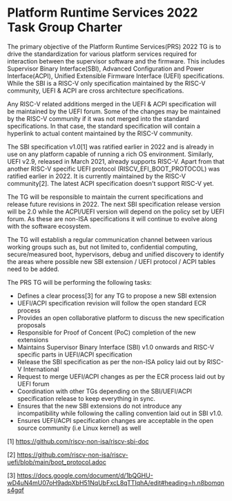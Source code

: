 # Platform Runtime Services 2022 Task Group Charter

The primary objective of the Platform Runtime Services(PRS) 2022 TG is to drive the standardization for various platform services required for interaction between the supervisor software and the firmware. This includes Supervisor Binary Interface(SBI), Advanced Configuration and Power Interface(ACPI), Unified Extensible Firmware Interface (UEFI) specifications. While the SBI is a RISC-V only specification maintained by the RISC-V community, UEFI & ACPI are cross architecture specifications.

Any RISC-V related additions merged in the UEFI & ACPI specification will be maintained by the UEFI forum. Some of the changes may be maintained by the RISC-V community if it was not merged into the standard specifications. In that case, the standard specification will contain a hyperlink to actual content maintained by the RISC-V community.

The SBI specification v1.0[1] was ratified earlier in 2022 and is already in use on any platform capable of running a rich OS environment. Similarly, UEFI v2.9, released in March 2021, already supports RISC-V. Apart from that another RISC-V specific UEFI protocol (RISCV_EFI_BOOT_PROTOCOL) was ratified earlier in 2022. It is currently maintained by the RISC-V community[2]. The latest ACPI specification doesn&apos;t support RISC-V yet.

The TG will be responsible to maintain the current specifications and release future revisions in 2022. The next SBI specification release version will be 2.0 while the ACPI/UEFI version will depend on the policy set by UEFI forum. 
As these are non-ISA specifications it will continue to evolve along with the software ecosystem.

The TG will establish a regular communication channel between various working groups such as, but not limited to, confidential computing, secure/measured boot, hypervisors, debug and unified discovery to identify the areas where possible new SBI extension / UEFI protocol / ACPI tables need to be added.

The PRS TG will be performing the following tasks:

 * Defines a clear process[3] for any TG to propose a new SBI extension
 * UEFI/ACPI specification revision will follow the open standard ECR process
 * Provides an open collaborative platform to discuss the new specification proposals
 * Responsible for Proof of Concent (PoC) completion of the new extensions
 * Maintains Supervisor Binary Interface (SBI) v1.0 onwards and RISC-V specific parts in UEFI/ACPI specification
 * Release the SBI specification as per the non-ISA policy laid out by RISC-V International
 * Request to merge UEFI/ACPI changes as per the ECR process laid out by UEFI forum
 * Coordination with other TGs depending on the SBI/UEFI/ACPI specification release to keep everything in sync.
 * Ensures that the new SBI extensions do not introduce any incompatibility while following the calling convention laid out in SBI v1.0.
 * Ensures UEFI/ACPI specification changes are acceptable in the open source community (i.e Linux kernel) as well

[1] https://github.com/riscv-non-isa/riscv-sbi-doc

[2] https://github.com/riscv-non-isa/riscv-uefi/blob/main/boot_protocol.adoc

[3] https://docs.google.com/document/d/1bQGHU-wD4uN4mU07oH9adpXbH51NqUbFxcL8qTTIqhA/edit#heading=h.n8bomqns4gqf
